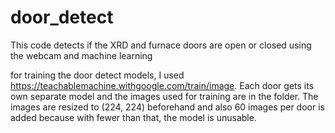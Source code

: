 # door_detect
This code detects if the XRD and furnace doors are open or closed using the webcam and machine learning

for training the door detect models, I used https://teachablemachine.withgoogle.com/train/image. Each door gets its own separate model and the images used for training are in the folder. The images are resized to (224, 224) beforehand and also 60 images per door is added because with fewer than that, the model is unusable. 
